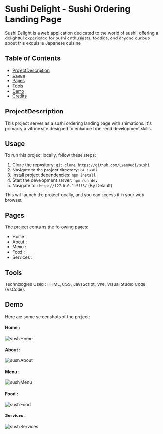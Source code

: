 # Sushi Delight - Sushi Ordering Landing Page

Sushi Delight is a web application dedicated to the world of sushi, offering a delightful experience for sushi enthusiasts, foodies, and anyone curious about this exquisite Japanese cuisine.

## Table of Contents

- [ProjectDescription](#projectdescription)
- [Usage](#usage)
- [Pages](#pages)
- [Tools](#tools)
- [Demo](#demo)
- [Credits](#credits)

## ProjectDescription
This project serves as a sushi ordering landing page with animations. It's primarily a vitrine site designed to enhance front-end development skills.

## Usage

To run this project locally, follow these steps:

1. Clone the repository:
```git clone https://github.com/Lyam0udi/sushi ```
3. Navigate to the project directory:
   ```cd sushi```
4. Install project dependencies:
  ```npm install```
5. Start the development server:
   ```npm run dev```
6. Navigate to : ```http://127.0.0.1:5173/``` (By Default)

This will launch the project locally, and you can access it in your web browser.

## Pages
The project contains the following pages:
   - Home :
   - About :
   - Menu :
   - Food :
   - Services :

## Tools
Technologies Used : HTML, CSS, JavaScript, Vite, Visual Studio Code (VsCode).

## Demo
Here are some screenshots of the project: 
#### Home :
![sushiHome](https://github.com/Lyam0udi/sushi/assets/67929106/5e3337cc-4a8c-4a30-8c1d-244485d62024)

#### About :
![sushiAbout](https://github.com/Lyam0udi/sushi/assets/67929106/cfd441fe-3f19-4070-940c-1eb39429bbe4)

#### Menu :
![sushiMenu](https://github.com/Lyam0udi/sushi/assets/67929106/5ac13698-15f1-431c-bd8a-f6d4da790e32)

#### Food :
![sushiFood](https://github.com/Lyam0udi/sushi/assets/67929106/f6112898-8ca6-4b7b-9d6f-1a9e6bbc798e)

#### Services :
![sushiServices](https://github.com/Lyam0udi/sushi/assets/67929106/b741efac-21c6-47e5-8e1e-f2d0bede477c)
